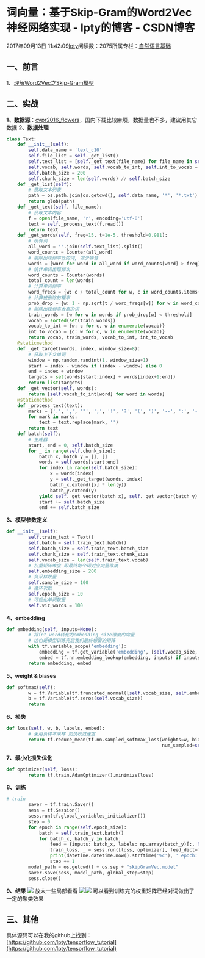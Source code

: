 
# 词向量：基于Skip-Gram的Word2Vec神经网络实现 - lpty的博客 - CSDN博客

2017年09月13日 11:42:09[lpty](https://me.csdn.net/sinat_33741547)阅读数：2075所属专栏：[自然语言基础](https://blog.csdn.net/column/details/22512.html)



## 一、前言
1、[理解Word2Vec之Skip-Gram模型](https://zhuanlan.zhihu.com/p/27234078)
## 二、实战
**1、数据源**：[cvpr2016_flowers](https://drive.google.com/file/d/0B0ywwgffWnLLcms2WWJQRFNSWXM/view)，国内下载比较麻烦，数据量也不多，建议用其它数据
**2、数据处理**

```python
class Text:
    def __init__(self):
        self.data_name = 'text_c10'
        self.file_list = self._get_list()
        self.text_list = [self._get_text(file_name) for file_name in self.file_list]
        self.vocab, self.words, self.vocab_to_int, self.int_to_vocab = self._get_words()
        self.batch_size = 200
        self.chunk_size = len(self.words) // self.batch_size
    def _get_list(self):
        # 获取文本列表
        path = os.path.join(os.getcwd(), self.data_name, '*', '*.txt')
        return glob(path)
    def _get_text(self, file_name):
        # 获取文本内容
        f = open(file_name, 'r', encoding='utf-8')
        text = self._process_text(f.read())
        return text
    def _get_words(self, freq=15, t=1e-5, threshold=0.981):
        # 所有词
        all_word = ''.join(self.text_list).split()
        word_counts = Counter(all_word)
        # 剔除出现频率低的词, 减少噪音
        words = [word for word in all_word if word_counts[word] > freq]
        # 统计单词出现频次
        word_counts = Counter(words)
        total_count = len(words)
        # 计算单词频率
        word_freqs = {w: c / total_count for w, c in word_counts.items()}
        # 计算被删除的概率
        prob_drop = {w: 1 - np.sqrt(t / word_freqs[w]) for w in word_counts}
        # 剔除出现频率太高的词
        train_words = [w for w in words if prob_drop[w] < threshold]
        vocab = sorted(set(train_words))
        vocab_to_int = {w: c for c, w in enumerate(vocab)}
        int_to_vocab = {c: w for c, w in enumerate(vocab)}
        return vocab, train_words, vocab_to_int, int_to_vocab
    @staticmethod
    def _get_target(words, index, window_size=8):
        # 获取上下文单词
        window = np.random.randint(1, window_size+1)
        start = index - window if (index - window) else 0
        end = index + window
        targets = set(words[start:index] + words[index+1:end])
        return list(targets)
    def _get_vector(self, words):
        return [self.vocab_to_int[word] for word in words]
    @staticmethod
    def _process_text(text):
        marks = ['.', ',', '"', ';', '!', '?', '(', ')', '--', ':', '-']
        for mark in marks:
            text = text.replace(mark, '')
        return text
    def batch(self):
        # 生成器
        start, end = 0, self.batch_size
        for _ in range(self.chunk_size):
            batch_x, batch_y = [], []
            words = self.words[start:end]
            for index in range(self.batch_size):
                x = words[index]
                y = self._get_target(words, index)
                batch_x.extend([x] * len(y))
                batch_y.extend(y)
            yield self._get_vector(batch_x), self._get_vector(batch_y)
            start += self.batch_size
            end += self.batch_size
```
**3、模型参数定义**

```python
def __init__(self):
        self.train_text = Text()
        self.batch = self.train_text.batch()
        self.batch_size = self.train_text.batch_size
        self.chunk_size = self.train_text.chunk_size
        self.vocab_size = len(self.train_text.vocab)
        # 权重矩阵维度 即最终每个词对应向量维度
        self.embedding_size = 200
        # 负采样数量
        self.sample_size = 100
        # 循环次数
        self.epoch_size = 10
        # 可视化单词数量
        self.viz_words = 100
```
**4、embedding**

```python
def embedding(self, inputs=None):
        # 将int_word转化为embedding_size维度的向量
        # 这也是模型训练完后我们最终想要的矩阵
        with tf.variable_scope('embedding'):
            embedding = tf.get_variable('embedding', [self.vocab_size, self.embedding_size])
            embed = tf.nn.embedding_lookup(embedding, inputs) if inputs is not None else None
        return embedding, embed
```
**5、weight & biases**

```python
def softmax(self):
        w = tf.Variable(tf.truncated_normal([self.vocab_size, self.embedding_size], stddev=0.1))
        b = tf.Variable(tf.zeros(self.vocab_size))
        return
```
**6、损失**

```python
def loss(self, w, b, labels, embed):
        # 采用负样本采样 加快收敛速度
        return tf.reduce_mean(tf.nn.sampled_softmax_loss(weights=w, biases=b, labels=labels, inputs=embed,
                                                         num_sampled=self.sample_size, num_classes=self.vocab_size))
```
**7、最小化损失优化**

```python
def optimizer(self, loss):
        return tf.train.AdamOptimizer().minimize(loss)
```
**8、训练**

```python
# train
        saver = tf.train.Saver()
        sess = tf.Session()
        sess.run(tf.global_variables_initializer())
        step = 0
        for epoch in range(self.epoch_size):
            batch = self.train_text.batch()
            for batch_x, batch_y in batch:
                feed = {inputs: batch_x, labels: np.array(batch_y)[:, None]}
                train_loss, _ = sess.run([loss, optimizer], feed_dict=feed)
                print(datetime.datetime.now().strftime('%c'), ' epoch:', epoch, 'step:', step, ' train_loss:', train_loss)
                step += 1
        model_path = os.getcwd() + os.sep + "skipGramVec.model"
        saver.save(sess, model_path, global_step=step)
        sess.close()
```
**9、结果**
![](https://img-blog.csdn.net/20170913113658572?watermark/2/text/aHR0cDovL2Jsb2cuY3Nkbi5uZXQvc2luYXRfMzM3NDE1NDc=/font/5a6L5L2T/fontsize/400/fill/I0JBQkFCMA==/dissolve/70/gravity/Center)
放大一些局部看看
![](https://img-blog.csdn.net/20170913113735577?watermark/2/text/aHR0cDovL2Jsb2cuY3Nkbi5uZXQvc2luYXRfMzM3NDE1NDc=/font/5a6L5L2T/fontsize/400/fill/I0JBQkFCMA==/dissolve/70/gravity/Center)![](https://img-blog.csdn.net/20170913113750062?watermark/2/text/aHR0cDovL2Jsb2cuY3Nkbi5uZXQvc2luYXRfMzM3NDE1NDc=/font/5a6L5L2T/fontsize/400/fill/I0JBQkFCMA==/dissolve/70/gravity/Center)
可以看到训练完的权重矩阵已经对词做出了一定的聚类效果
## 三、其他
具体源码可以在我的github上找到：[https://github.com/lpty/tensorflow_tutorial](https://github.com/lpty/tensorflow_tutorial)



